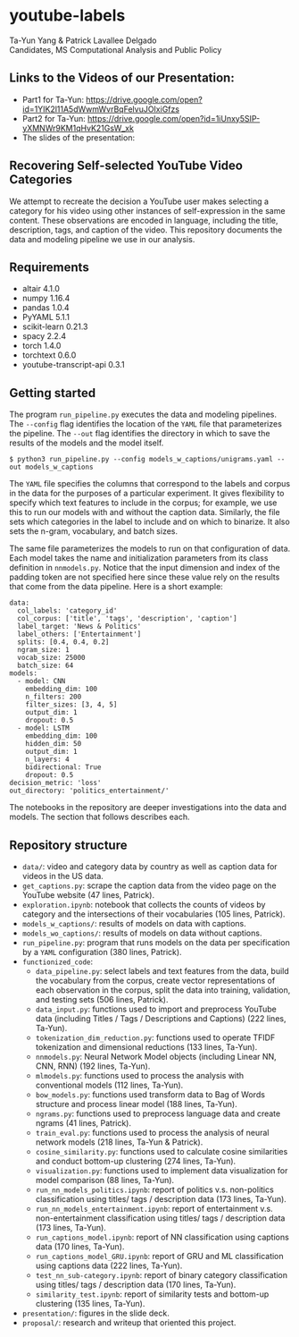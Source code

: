# youtube-labels
Ta-Yun Yang & Patrick Lavallee Delgado <br>
Candidates, MS Computational Analysis and Public Policy

## Links to the Videos of our Presentation:
- Part1 for Ta-Yun: https://drive.google.com/open?id=1YIK2l11A5dWwmWvrBqFelvuJOIxiGfzs
- Part2 for Ta-Yun: https://drive.google.com/open?id=1iUnxy5SIP-yXMNWr9KM1qHvK21GsW_xk
- The slides of the presentation: 

## Recovering Self-selected YouTube Video Categories
We attempt to recreate the decision a YouTube user makes selecting a category for his video using other instances of self-expression in the same content. These observations are encoded in language, including the title, description, tags, and caption of the video. This repository documents the data and modeling pipeline we use in our analysis.

## Requirements
- altair 4.1.0
- numpy 1.16.4      
- pandas 1.0.4
- PyYAML 5.1.1 
- scikit-learn 0.21.3
- spacy 2.2.4
- torch 1.4.0       
- torchtext 0.6.0
- youtube-transcript-api 0.3.1

## Getting started
The program `run_pipeline.py` executes the data and modeling pipelines. The `--config` flag identifies the location of the `YAML` file that parameterizes the pipeline. The `--out` flag identifies the directory in which to save the results of the models and the model itself.
```
$ python3 run_pipeline.py --config models_w_captions/unigrams.yaml --out models_w_captions
```
The `YAML` file specifies the columns that correspond to the labels and corpus in the data for the purposes of a particular experiment. It gives flexibility to specify which text features to include in the corpus; for example, we use this to run our models with and without the caption data. Similarly, the file sets which categories in the label to include and on which to binarize. It also sets the n-gram, vocabulary, and batch sizes.

The same file parameterizes the models to run on that configuration of data. Each model takes the name and initialization parameters from its class definition in `nnmodels.py`. Notice that the input dimension and index of the padding token are not specified here since these value rely on the results that come from the data pipeline. Here is a short example:
```
data:
  col_labels: 'category_id'
  col_corpus: ['title', 'tags', 'description', 'caption']
  label_target: 'News & Politics'
  label_others: ['Entertainment']
  splits: [0.4, 0.4, 0.2]
  ngram_size: 1
  vocab_size: 25000
  batch_size: 64
models:
  - model: CNN
    embedding_dim: 100
    n_filters: 200
    filter_sizes: [3, 4, 5]
    output_dim: 1
    dropout: 0.5
  - model: LSTM
    embedding_dim: 100
    hidden_dim: 50
    output_dim: 1
    n_layers: 4
    bidirectional: True
    dropout: 0.5
decision_metric: 'loss'
out_directory: 'politics_entertainment/'
```

The notebooks in the repository are deeper investigations into the data and models. The section that follows describes each.

## Repository structure
- `data/`: video and category data by country as well as caption data for videos in the US data.
- `get_captions.py`: scrape the caption data from the video page on the YouTube website (47 lines, Patrick).
- `exploration.ipynb`: notebook that collects the counts of videos by category and the intersections of their vocabularies (105 lines, Patrick).
- `models_w_captions/`: results of models on data with captions.
- `models_wo_captions/`: results of models on data without captions.
- `run_pipeline.py`: program that runs models on the data per specification by a `YAML` configuration (380 lines, Patrick).
- `functionized_code`:
    - `data_pipeline.py`: select labels and text features from the data, build the vocabulary from the corpus, create vector representations of each observation in the corpus, split the data into training, validation, and testing sets (506 lines, Patrick).
    - `data_input.py`: functions used to import and preprocess YouTube data (including Titles / Tags / Descriptions and Captions) (222 lines, Ta-Yun).
    - `tokenization_dim_reduction.py`: functions used to operate TFIDF tokenization and dimensional reductions (133 lines, Ta-Yun).
    - `nnmodels.py`: Neural Network Model objects (including Linear NN, CNN, RNN) (192 lines, Ta-Yun).
    - `mlmodels.py`: functions used to process the analysis with conventional models (112 lines, Ta-Yun).
    - `bow_models.py`: functions used transform data to Bag of Words structure and process linear model (188 lines, Ta-Yun).
    - `ngrams.py`: functions used to preprocess language data and create ngrams (41 lines, Patrick).
    - `train_eval.py`: functions used to process the analysis of neural network models (218 lines, Ta-Yun & Patrick).
    - `cosine_similarity.py`: functions used to calculate cosine similarities and conduct bottom-up clustering (274 lines, Ta-Yun).
    - `visualization.py`: functions used to implement data visualization for model comparison (88 lines, Ta-Yun).
    - `run_nn_models_politics.ipynb`: report of politics v.s. non-politics classification using titles/ tags / description data (173 lines, Ta-Yun).
    - `run_nn_models_entertainment.ipynb`: report of entertainment v.s. non-entertainment classification using titles/ tags / description data (173 lines, Ta-Yun).
    - `run_captions_model.ipynb`: report of NN classification using captions data (170 lines, Ta-Yun).
    - `run_captions_model_GRU.ipynb`: report of GRU and ML classification using captions data (222 lines, Ta-Yun).
    - `test_nn_sub-category.ipynb`: report of binary category classification using titles/ tags / description data (170 lines, Ta-Yun).
    - `similarity_test.ipynb`: report of similarity tests and bottom-up clustering (135 lines, Ta-Yun).
- `presentation/`: figures in the slide deck.
- `proposal/`: research and writeup that oriented this project.
